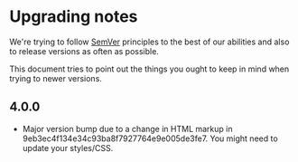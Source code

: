 Upgrading notes
===============

We're trying to follow [SemVer](http://semver.org) principles to the best of our abilities and also to release versions as often as possible.

This document tries to point out the things you ought to keep in mind when trying to newer versions.

4.0.0
-----------

* Major version bump due to a change in HTML markup in 9eb3ec4f134e34c93ba8f7927764e9e005de3fe7. You might need to update your styles/CSS.
